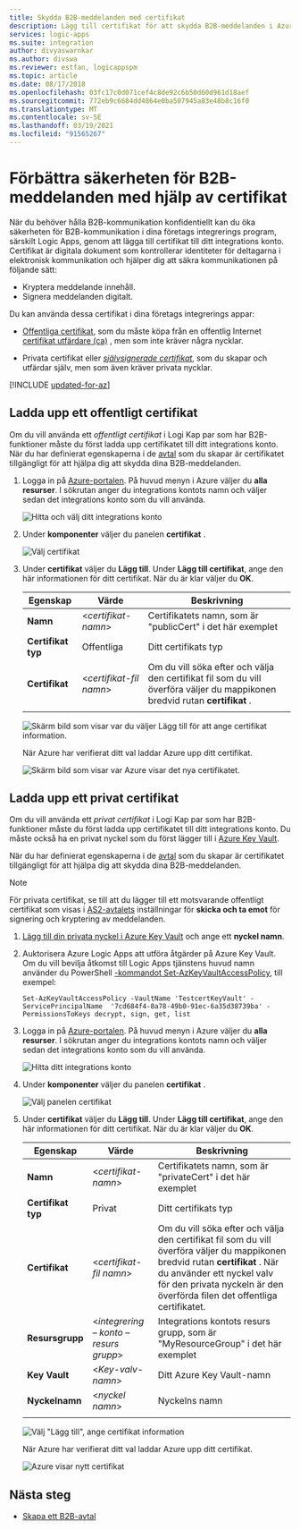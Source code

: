 ```yaml
---
title: Skydda B2B-meddelanden med certifikat
description: Lägg till certifikat för att skydda B2B-meddelanden i Azure Logic Apps med Enterprise-integrationspaket
services: logic-apps
ms.suite: integration
author: divyaswarnkar
ms.author: divswa
ms.reviewer: estfan, logicappspm
ms.topic: article
ms.date: 08/17/2018
ms.openlocfilehash: 03fc17c0d071cef4c8de92c6b50d60d961d18aef
ms.sourcegitcommit: 772eb9c6684dd4864e0ba507945a83e48b8c16f0
ms.translationtype: MT
ms.contentlocale: sv-SE
ms.lasthandoff: 03/19/2021
ms.locfileid: "91565267"
---
```

# <a name="improve-security-for-b2b-messages-by-using-certificates"></a>Förbättra säkerheten för B2B-meddelanden med hjälp av certifikat

När du behöver hålla B2B-kommunikation konfidentiellt kan du öka säkerheten för B2B-kommunikation i dina företags integrerings program, särskilt Logic Apps, genom att lägga till certifikat till ditt integrations konto. Certifikat är digitala dokument som kontrollerar identiteter för deltagarna i elektronisk kommunikation och hjälper dig att säkra kommunikationen på följande sätt:

* Kryptera meddelande innehåll.
* Signera meddelanden digitalt.

Du kan använda dessa certifikat i dina företags integrerings appar:

* [Offentliga certifikat](https://en.wikipedia.org/wiki/Public_key_certificate), som du måste köpa från en offentlig Internet [certifikat utfärdare (ca)](https://en.wikipedia.org/wiki/Certificate_authority) , men som inte kräver några nycklar. 

* Privata certifikat eller [*självsignerade certifikat*](https://en.wikipedia.org/wiki/Self-signed_certificate), som du skapar och utfärdar själv, men som även kräver privata nycklar. 

[!INCLUDE [updated-for-az](../../includes/updated-for-az.md)]

## <a name="upload-a-public-certificate"></a>Ladda upp ett offentligt certifikat

Om du vill använda ett *offentligt certifikat* i Logi Kap par som har B2B-funktioner måste du först ladda upp certifikatet till ditt integrations konto. När du har definierat egenskaperna i de [avtal](logic-apps-enterprise-integration-agreements.md) som du skapar är certifikatet tillgängligt för att hjälpa dig att skydda dina B2B-meddelanden.

1. Logga in på [Azure-portalen](https://portal.azure.com). På huvud menyn i Azure väljer du **alla resurser**. I sökrutan anger du integrations kontots namn och väljer sedan det integrations konto som du vill använda.

   ![Hitta och välj ditt integrations konto](media/logic-apps-enterprise-integration-certificates/select-integration-account.png)  

2. Under **komponenter** väljer du panelen **certifikat** .

   ![Välj certifikat](media/logic-apps-enterprise-integration-certificates/add-certificates.png)

3. Under **certifikat** väljer du **Lägg till**. Under **Lägg till certifikat**, ange den här informationen för ditt certifikat. När du är klar väljer du **OK**.

   | Egenskap | Värde | Beskrivning | 
   |----------|-------|-------------|
   | **Namn** | <*certifikat-namn*> | Certifikatets namn, som är "publicCert" i det här exemplet | 
   | **Certifikat typ** | Offentliga | Ditt certifikats typ |
   | **Certifikat** | <*certifikat-fil namn*> | Om du vill söka efter och välja den certifikat fil som du vill överföra väljer du mappikonen bredvid rutan **certifikat** . |
   ||||

   ![Skärm bild som visar var du väljer Lägg till för att ange certifikat information.](media/logic-apps-enterprise-integration-certificates/public-certificate-details.png)

   När Azure har verifierat ditt val laddar Azure upp ditt certifikat.

   ![Skärm bild som visar var Azure visar det nya certifikatet.](media/logic-apps-enterprise-integration-certificates/new-public-certificate.png) 

## <a name="upload-a-private-certificate"></a>Ladda upp ett privat certifikat

Om du vill använda ett *privat certifikat* i Logi Kap par som har B2B-funktioner måste du först ladda upp certifikatet till ditt integrations konto. Du måste också ha en privat nyckel som du först lägger till i [Azure Key Vault](../key-vault/general/overview.md). 

När du har definierat egenskaperna i de [avtal](logic-apps-enterprise-integration-agreements.md) som du skapar är certifikatet tillgängligt för att hjälpa dig att skydda dina B2B-meddelanden.

> [!NOTE]
> För privata certifikat, se till att du lägger till ett motsvarande offentligt certifikat som visas i [AS2-avtalets](logic-apps-enterprise-integration-as2.md) inställningar för **skicka och ta emot** för signering och kryptering av meddelanden.

1. [Lägg till din privata nyckel i Azure Key Vault](../key-vault/certificates/certificate-scenarios.md#import-a-certificate) och ange ett **nyckel namn**.
   
2. Auktorisera Azure Logic Apps att utföra åtgärder på Azure Key Vault. Om du vill bevilja åtkomst till Logic Apps tjänstens huvud namn använder du PowerShell [-kommandot Set-AzKeyVaultAccessPolicy](/powershell/module/az.keyvault/set-azkeyvaultaccesspolicy), till exempel:

   `Set-AzKeyVaultAccessPolicy -VaultName 'TestcertKeyVault' -ServicePrincipalName 
   '7cd684f4-8a78-49b0-91ec-6a35d38739ba' -PermissionsToKeys decrypt, sign, get, list`
 
3. Logga in på [Azure-portalen](https://portal.azure.com). På huvud menyn i Azure väljer du **alla resurser**. I sökrutan anger du integrations kontots namn och väljer sedan det integrations konto som du vill använda.

   ![Hitta ditt integrations konto](media/logic-apps-enterprise-integration-certificates/select-integration-account.png) 

4. Under **komponenter** väljer du panelen **certifikat** .  

   ![Välj panelen certifikat](media/logic-apps-enterprise-integration-certificates/add-certificates.png)

5. Under **certifikat** väljer du **Lägg till**. Under **Lägg till certifikat**, ange den här informationen för ditt certifikat. När du är klar väljer du **OK**.

   | Egenskap | Värde | Beskrivning | 
   |----------|-------|-------------|
   | **Namn** | <*certifikat-namn*> | Certifikatets namn, som är "privateCert" i det här exemplet | 
   | **Certifikat typ** | Privat | Ditt certifikats typ |
   | **Certifikat** | <*certifikat-fil namn*> | Om du vill söka efter och välja den certifikat fil som du vill överföra väljer du mappikonen bredvid rutan **certifikat** . När du använder ett nyckel valv för den privata nyckeln är den överförda filen det offentliga certifikatet. | 
   | **Resursgrupp** | <*integrering – konto – resurs grupp*> | Integrations kontots resurs grupp, som är "MyResourceGroup" i det här exemplet | 
   | **Key Vault** | <*Key-valv-namn*> | Ditt Azure Key Vault-namn |
   | **Nyckelnamn** | <*nyckel namn*> | Nyckelns namn |
   ||||

   ![Välj "Lägg till", ange certifikat information](media/logic-apps-enterprise-integration-certificates/private-certificate-details.png)

   När Azure har verifierat ditt val laddar Azure upp ditt certifikat.

   ![Azure visar nytt certifikat](media/logic-apps-enterprise-integration-certificates/new-private-certificate.png) 

## <a name="next-steps"></a>Nästa steg

* [Skapa ett B2B-avtal](logic-apps-enterprise-integration-agreements.md)
